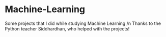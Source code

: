 # Machine-Learning
Some projects that I did while studying Machine Learning /n
Thanks to the Python teacher Siddhardhan, who helped with the projects!
